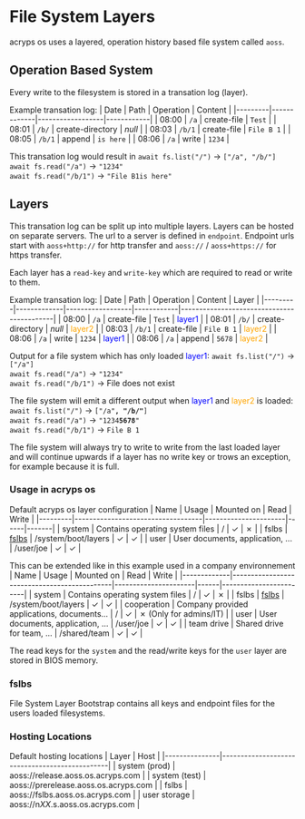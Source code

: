 # File System Layers
acryps os uses a layered, operation history based file system called `aoss`.

## Operation Based System
Every write to the filesystem is stored in a transation log (layer). 

Example transation log:
| Date    | Path        | Operation        | Content    |
|---------|-------------|------------------|------------|
| 08:00   | `/a`        | create-file      | `Test`     |
| 08:01   | `/b/`       | create-directory | *null*     |
| 08:03   | `/b/1`      | create-file      | `File B 1` |
| 08:05   | `/b/1`      | append           | `is here`  |
| 08:06   | `/a`        | write            | `1234`     |

This transation log would result in
`await fs.list("/")` → `["/a", "/b/"]`<br>
`await fs.read("/a")` → `"1234"`<br>
`await fs.read("/b/1")` → `"File B1is here"`<br>

## Layers
This transation log can be split up into multiple layers. 
Layers can be hosted on separate servers. The url to a server is defined in `endpoint`.
Endpoint urls start with `aoss+http://` for http transfer and `aoss://` / `aoss+https://` for https transfer.

Each layer has a `read-key` and `write-key` which are required to read or write to them.

Example transation log:
| Date    | Path        | Operation        | Content    | Layer                                     |
|---------|-------------|------------------|------------|-------------------------------------------|
| 08:00   | `/a`        | create-file      | `Test`     | <span style="color: blue">layer1</span>   |
| 08:01   | `/b/`       | create-directory | *null*     | <span style="color: orange">layer2</span> |
| 08:03   | `/b/1`      | create-file      | `File B 1` | <span style="color: orange">layer2</span> |
| 08:06   | `/a`        | write            | `1234`     | <span style="color: blue">layer1</span>   |
| 08:06   | `/a`        | append           | `5678`     | <span style="color: orange">layer2</span> |

Output for a file system which has only loaded <span style="color: blue">layer1</span>:
`await fs.list("/")` → `["/a"]`<br>
`await fs.read("/a")` → `"1234"`<br>
`await fs.read("/b/1")` → File does not exist<br>

The file system will emit a different output when <span style="color: blue">layer1</span> and <span style="color: orange">layer2</span> is loaded:
`await fs.list("/")` → <code>["/a"<b>, "/b/"</b>]</code><br>
`await fs.read("/a")` → <code>"1234<b>5678</b>"</code><br>
`await fs.read("/b/1")` → `File B 1`<br>

The file system will always try to write to write from the last loaded layer and will continue upwards if a layer has no write key or trows an exception, for example because it is full.

### Usage in acryps os
Default acryps os layer configuration
| Name    | Usage                             | Mounted on           | Read | Write |
|---------|-----------------------------------|----------------------|------|-------|
| system  | Contains operating system files   | /                    | ✓    | ✗     |
| fslbs   | [fslbs](#fslbs)                   | /system/boot/layers  | ✓    | ✓     |
| user    | User documents, application, ...  | /user/joe            | ✓    | ✓     |

This can be extended like in this example used in a company environnement
| Name        | Usage                                       | Mounted on           | Read | Write                  |
|-------------|---------------------------------------------|----------------------|------|------------------------|
| system      | Contains operating system files             | /                    | ✓    | ✗                      |
| fslbs       | [fslbs](#fslbs)                             | /system/boot/layers  | ✓    | ✓                      |
| cooperation | Company provided applications, documents... | /                    | ✓    | ✗ (Only for admins/IT) |
| user        | User documents, application, ...            | /user/joe            | ✓    | ✓                      |
| team drive  | Shared drive for team, ...                  | /shared/team         | ✓    | ✓                      | 

The read keys for the `system` and the read/write keys for the `user` layer are stored in BIOS memory.

### fslbs
File System Layer Bootstrap contains all keys and endpoint files for the users loaded filesystems.

### Hosting Locations
Default hosting locations
| Layer         | Host                                          |
|---------------|-----------------------------------------------|
| system (prod) | aoss://release.aoss.os.acryps.com             |
| system (test) | aoss://prerelease.aoss.os.acryps.com          |
| fslbs         | aoss://fslbs.aoss.os.acryps.com               |
| user storage  | aoss://n*XX*.s.aoss.os.acryps.com             |